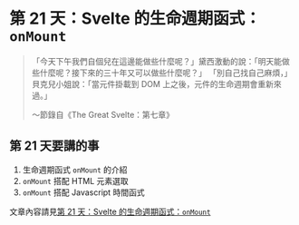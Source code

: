# 第 21 天：Svelte 的生命週期函式：`onMount`

> 「今天下午我們自個兒在這邊能做些什麼呢？」黛西激動的說：「明天能做些什麼呢？接下來的三十年又可以做些什麼呢？」
> 「別自己找自己麻煩，」貝克兒小姐說：「當元件掛載到 DOM 上之後，元件的生命週期會重新來過。」
>
> ～節錄自《The Great Svelte：第七章》

## 第 21 天要講的事
1. 生命週期函式 `onMount` 的介紹
2. `onMount` 搭配 HTML 元素選取
3. `onMount` 搭配 Javascript 時間函式

文章內容請見[第 21 天：Svelte 的生命週期函式：`onMount`](https://ithelp.ithome.com.tw/articles/10335519)
